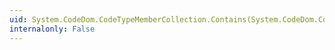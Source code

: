 ```yaml
---
uid: System.CodeDom.CodeTypeMemberCollection.Contains(System.CodeDom.CodeTypeMember)
internalonly: False
---
```

